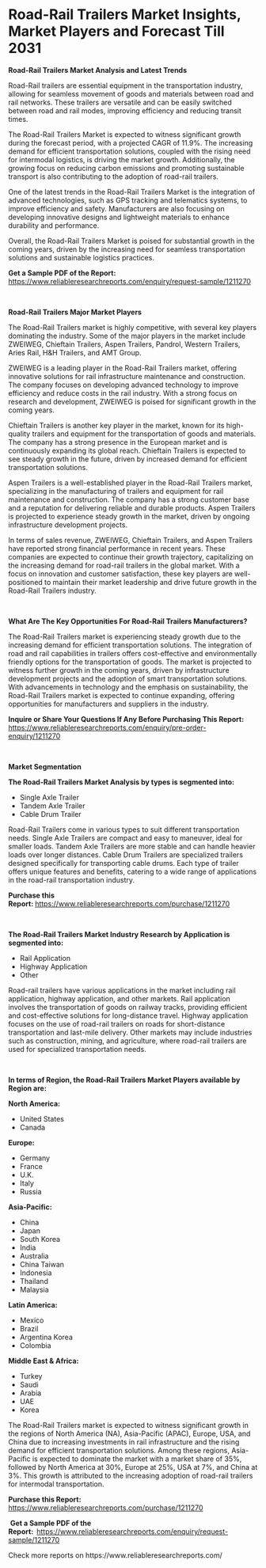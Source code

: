 <p><h1>Road-Rail Trailers Market Insights, Market Players and Forecast Till 2031</h1></p><p><strong>Road-Rail Trailers Market Analysis and Latest Trends</strong></p>
<p><p>Road-Rail trailers are essential equipment in the transportation industry, allowing for seamless movement of goods and materials between road and rail networks. These trailers are versatile and can be easily switched between road and rail modes, improving efficiency and reducing transit times.</p><p>The Road-Rail Trailers Market is expected to witness significant growth during the forecast period, with a projected CAGR of 11.9%. The increasing demand for efficient transportation solutions, coupled with the rising need for intermodal logistics, is driving the market growth. Additionally, the growing focus on reducing carbon emissions and promoting sustainable transport is also contributing to the adoption of road-rail trailers.</p><p>One of the latest trends in the Road-Rail Trailers Market is the integration of advanced technologies, such as GPS tracking and telematics systems, to improve efficiency and safety. Manufacturers are also focusing on developing innovative designs and lightweight materials to enhance durability and performance.</p><p>Overall, the Road-Rail Trailers Market is poised for substantial growth in the coming years, driven by the increasing need for seamless transportation solutions and sustainable logistics practices.</p></p>
<p><strong>Get a Sample PDF of the Report:&nbsp;</strong> <a href="https://www.reliableresearchreports.com/enquiry/request-sample/1211270">https://www.reliableresearchreports.com/enquiry/request-sample/1211270</a></p>
<p>&nbsp;</p>
<p><strong>Road-Rail Trailers Major Market Players</strong></p>
<p><p>The Road-Rail Trailers market is highly competitive, with several key players dominating the industry. Some of the major players in the market include ZWEIWEG, Chieftain Trailers, Aspen Trailers, Pandrol, Western Trailers, Aries Rail, H&H Trailers, and AMT Group.</p><p>ZWEIWEG is a leading player in the Road-Rail Trailers market, offering innovative solutions for rail infrastructure maintenance and construction. The company focuses on developing advanced technology to improve efficiency and reduce costs in the rail industry. With a strong focus on research and development, ZWEIWEG is poised for significant growth in the coming years.</p><p>Chieftain Trailers is another key player in the market, known for its high-quality trailers and equipment for the transportation of goods and materials. The company has a strong presence in the European market and is continuously expanding its global reach. Chieftain Trailers is expected to see steady growth in the future, driven by increased demand for efficient transportation solutions.</p><p>Aspen Trailers is a well-established player in the Road-Rail Trailers market, specializing in the manufacturing of trailers and equipment for rail maintenance and construction. The company has a strong customer base and a reputation for delivering reliable and durable products. Aspen Trailers is projected to experience steady growth in the market, driven by ongoing infrastructure development projects.</p><p>In terms of sales revenue, ZWEIWEG, Chieftain Trailers, and Aspen Trailers have reported strong financial performance in recent years. These companies are expected to continue their growth trajectory, capitalizing on the increasing demand for road-rail trailers in the global market. With a focus on innovation and customer satisfaction, these key players are well-positioned to maintain their market leadership and drive future growth in the Road-Rail Trailers industry.</p></p>
<p>&nbsp;</p>
<p><strong>What Are The Key Opportunities For Road-Rail Trailers Manufacturers?</strong></p>
<p><p>The Road-Rail Trailers market is experiencing steady growth due to the increasing demand for efficient transportation solutions. The integration of road and rail capabilities in trailers offers cost-effective and environmentally friendly options for the transportation of goods. The market is projected to witness further growth in the coming years, driven by infrastructure development projects and the adoption of smart transportation solutions. With advancements in technology and the emphasis on sustainability, the Road-Rail Trailers market is expected to continue expanding, offering opportunities for manufacturers and suppliers in the industry.</p></p>
<p><strong>Inquire or Share Your Questions If Any Before Purchasing This Report:</strong> <a href="https://www.reliableresearchreports.com/enquiry/pre-order-enquiry/1211270">https://www.reliableresearchreports.com/enquiry/pre-order-enquiry/1211270</a></p>
<p>&nbsp;</p>
<p><strong>Market Segmentation</strong></p>
<p><strong>The Road-Rail Trailers Market Analysis by types is segmented into:</strong></p>
<p><ul><li>Single Axle Trailer</li><li>Tandem Axle Trailer</li><li>Cable Drum Trailer</li></ul></p>
<p><p>Road-Rail Trailers come in various types to suit different transportation needs. Single Axle Trailers are compact and easy to maneuver, ideal for smaller loads. Tandem Axle Trailers are more stable and can handle heavier loads over longer distances. Cable Drum Trailers are specialized trailers designed specifically for transporting cable drums. Each type of trailer offers unique features and benefits, catering to a wide range of applications in the road-rail transportation industry.</p></p>
<p><strong>Purchase this Report:&nbsp;</strong><a href="https://www.reliableresearchreports.com/purchase/1211270">https://www.reliableresearchreports.com/purchase/1211270</a></p>
<p>&nbsp;</p>
<p><strong>The Road-Rail Trailers Market Industry Research by Application is segmented into:</strong></p>
<p><ul><li>Rail Application</li><li>Highway Application</li><li>Other</li></ul></p>
<p><p>Road-rail trailers have various applications in the market including rail application, highway application, and other markets. Rail application involves the transportation of goods on railway tracks, providing efficient and cost-effective solutions for long-distance travel. Highway application focuses on the use of road-rail trailers on roads for short-distance transportation and last-mile delivery. Other markets may include industries such as construction, mining, and agriculture, where road-rail trailers are used for specialized transportation needs.</p></p>
<p>&nbsp;</p>
<p><strong>In terms of Region, the Road-Rail Trailers Market Players available by Region are:</strong></p>
<p>
    <p> <strong> North America: </strong>
        <ul>
            <li>United States</li>
            <li>Canada</li>
        </ul>
        </p> 
    <p> <strong> Europe: </strong>
        <ul>
            <li>Germany</li>
            <li>France</li>
            <li>U.K.</li>
            <li>Italy</li>
            <li>Russia</li>
        </ul>
        </p> 
    <p> <strong> Asia-Pacific: </strong>
        <ul>
            <li>China</li>
            <li>Japan</li>
            <li>South Korea</li>
            <li>India</li>
            <li>Australia</li>
            <li>China Taiwan</li>
            <li>Indonesia</li>
            <li>Thailand</li>
            <li>Malaysia</li>
        </ul>
        </p> 
    <p> <strong> Latin America: </strong>
        <ul>
            <li>Mexico</li>
            <li>Brazil</li>
            <li>Argentina Korea</li>
            <li>Colombia</li>
        </ul>
        </p> 
    <p> <strong> Middle East & Africa: </strong>
        <ul>
            <li>Turkey</li>
            <li>Saudi</li>
            <li>Arabia</li>
            <li>UAE</li>
            <li>Korea</li>
        </ul>
    </p>
    </p>
<p><p>The Road-Rail Trailers market is expected to witness significant growth in the regions of North America (NA), Asia-Pacific (APAC), Europe, USA, and China due to increasing investments in rail infrastructure and the rising demand for efficient transportation solutions. Among these regions, Asia-Pacific is expected to dominate the market with a market share of 35%, followed by North America at 30%, Europe at 25%, USA at 7%, and China at 3%. This growth is attributed to the increasing adoption of road-rail trailers for intermodal transportation.</p></p>
<p><strong>Purchase this Report: </strong><a href="https://www.reliableresearchreports.com/purchase/1211270">https://www.reliableresearchreports.com/purchase/1211270</a></p>
<p>&nbsp;<strong>Get a Sample PDF of the Report:&nbsp;&nbsp;</strong><a href="https://www.reliableresearchreports.com/enquiry/request-sample/1211270">https://www.reliableresearchreports.com/enquiry/request-sample/1211270</a></p>
<p><strong></strong></p>
<p>Check more reports on https://www.reliableresearchreports.com/</p>